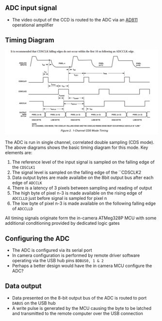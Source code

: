 

## ADC input signal

* The video output of the CCD is routed to the ADC via an [AD811](https://www.analog.com/media/en/technical-documentation/data-sheets/AD811.pdf)
operational amplifier

## Timing Diagram

![Timing diagram](./acd_timing_1_ch_CDS.png)

The ADC is run in single channel, correlated double sampling (CDS mode). The above diagrams shows the basic timing diagram for this mode. Key elements are:

1. The reference level of the input signal is sampled on the falling edge of the ``CDSCLK1``
1. The signal level is sampled on the falling edge of the ``CDSCLK2
1. Data output bytes are made availalbe on the 8bit output bus after each edge of ``ADCCLK``
1. There is a latency of 3 pixels between sampling and reading of output
1. The high byte of pixel n-3 is made available on the rising edge of ``ADCCLLD`` just before signal is sampled for pixel n
1. The low byte of pixel n-3 is made available on the following falling edge of ``ADCCLLD``

All timing signals originate form the in-camera ATMeg328P MCU with some additional conditioning provided by dedicated logic gates

## Configuring the ADC

* The ADC is configured via its serial port
* In camera configuration is performed by remote driver software operating via the USB hub pins ``BDBUS0, 1 & 2``
* Perhaps a better design would have the in camera MCU configure the ADC?

## Data output

* Data presented on the 8-bit output bus of the ADC is routed to port ``DABUS`` on the USB hub
* A write pulse is generated by the MCU causing the byte to be latched and transmitted to the remote computer over the USB connection
